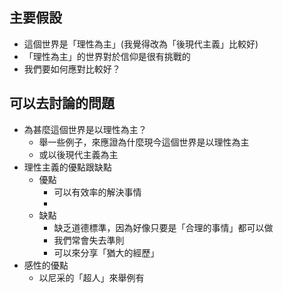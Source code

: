 ## 主要假設
- 這個世界是「理性為主」(我覺得改為「後現代主義」比較好)
- 「理性為主」的世界對於信仰是很有挑戰的
- 我們要如何應對比較好？
## 可以去討論的問題
- 為甚麼這個世界是以理性為主？
	- 舉一些例子，來應證為什麼現今這個世界是以理性為主
	- 或以後現代主義為主
- 理性主義的優點跟缺點
	- 優點
		- 可以有效率的解決事情
		- 
	- 缺點
		- 缺乏道德標準，因為好像只要是「合理的事情」都可以做
		- 我們常會失去準則
		- 可以來分享「猶大的經歷」
- 感性的優點
	- 以尼采的「超人」來舉例有